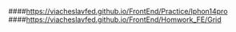 ####https://viacheslavfed.github.io/FrontEnd/Practice/Iphon14pro
####https://viacheslavfed.github.io/FrontEnd/Homwork_FE/Grid